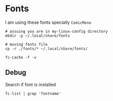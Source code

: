 
# Fonts

I am using these fonts specially `ComicMono`

```
# assuing you are in my-linux-config directory
mkdir -p ~/.local/share/fonts

# moving fonts file
cp -r ./fonts/* ~/.local/share/fonts/

fc-cache -f -v
```

## Debug

Search if font is installed
```
fc-list | grep 'fontname'
```
